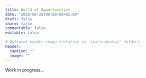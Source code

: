 ```yaml
---
title: World of Opportunities
date: "2020-06-28T00:00:00+01:00"
draft: false
share: false
commentable: false
editable: false

# Optional header image (relative to `static/media/` folder).
header:
  caption: ""
  image: ""
---
```


Work in progress...

<style>
  .article-container {
    max-width: 900px important;
    padding: 0 20px;
    margin: 0 auto;
  }
</style>

<div class="article-container" style="width: 900px; !important;">
<!-- Chart here -->
  <div id="dashboard" style="width: 100%;">
    <div class="row">
      <div>
        <div id="category_div" style="float:left; height:60px; margin:10px;margin-bottom:40px;"></div>
      </div>
      <div>
        <div id="category_2_div" style="float:left; height:60px; margin:10px; margin-left:80px;"></div>
      </div>
      <div>
        <div style="position:relative; float:right; height:40px; margin:10px; margin-left:80px">
          <p style="font-size:12px; color: #808080; margin-bottom: 5px;">Try searching for "MOOCs"</p>
          <div id="string_div"></div>
        </div>
      </div>
    </div>
    <div style="width:100%; overflow-x:auto;">
      <table id="chart_div" class="table_style"></table>
    </div>
  </div>
  
</div>
